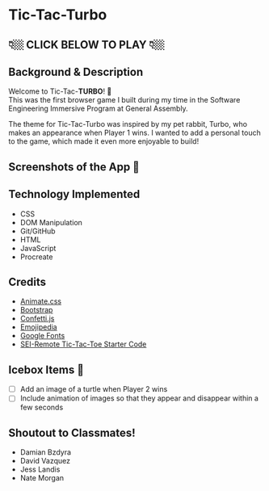 # Tic-Tac-Turbo

## 👇🏼 CLICK BELOW TO PLAY 👇🏼


## Background & Description
Welcome to Tic-Tac-**TURBO**! 🐰<br />
This was the first browser game I built during my time in the Software Engineering Immersive Program at General Assembly. 

The theme for Tic-Tac-Turbo was inspired by my pet rabbit, Turbo, who makes an appearance when Player 1 wins. I wanted to add a personal touch to the game, which made it even more enjoyable to build!

## Screenshots of the App 📸

## Technology Implemented
- CSS
- DOM Manipulation
- Git/GitHub
- HTML
- JavaScript
- Procreate

## Credits
- [Animate.css](https://animate.style/)
- [Bootstrap](https://getbootstrap.com/)
- [Confetti.js](https://github.com/SEI-Remote/confetti)
- [Emojipedia](https://emojipedia.org/)
- [Google Fonts](https://fonts.google.com/)
- [SEI-Remote Tic-Tac-Toe Starter Code](https://github.com/SEI-Remote/ttt-weekend)

## Icebox Items 🧊
- [ ] Add an image of a turtle when Player 2 wins
- [ ] Include animation of images so that they appear and disappear within a few seconds

## Shoutout to Classmates!
- Damian Bzdyra
- David Vazquez
- Jess Landis
- Nate Morgan